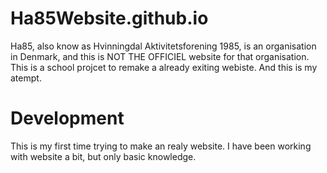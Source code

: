 # Ha85Website.github.io


Ha85, also know as Hvinningdal Aktivitetsforening 1985, is an organisation in Denmark, and this is NOT THE OFFICIEL website for that organisation. This is a school projcet to remake a already exiting webiste. And this is my atempt.

<h1>Development</h1>
This is my first time trying to make an realy website. I have been working with website a bit, but only basic knowledge.
